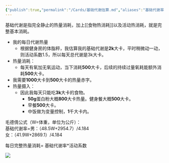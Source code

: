 ```yaml
---
{"publish":true,"permalink":"/Cards/基础代谢估算.md","aliases":"基础代谢率 BMR Basal Metabolic Rate","title":"基础代谢估算","created":"2022-09-22","modified":"2023-03-14","published":"2025-07-29T23:04:07.716+08:00","cssclasses":""}
---
```



基础代谢是指完全静止的热量消耗，加上[[食物热消耗]]以及活动热消耗，就是完整基本消耗。

- 我的每日代谢热量
	- 根据健身房的体脂秤，我估算我的基础代谢是**2k**大卡，平时稍微动一动，则活动系数1.5，所以每天总代谢是3k大卡。
- 热量消耗：
	- 每天有氧加无氧运动，当下消耗**500**大卡，后续的持续过量氧耗能额外消耗**500**大卡。
- 我需要**1000**大卡到**500**大卡的热量赤字。
- 热量摄入：
	- 因此我每天只能吃**3k**大卡的食物。
		- **50g**蛋白粉大概**800**大卡热量。健身餐大概**500**大卡。
		- 早餐**500**大卡。
		- 中饭做为变量控制，**1**千大卡内。

毛德倩公式（W=体重，单位为公斤）：  
基础代谢率=男：（48.5W+2954.7）/4.184  
女：（41.9W+2869.1）/4.184

每日完整热量消耗= 基础代谢率\*活动系数

![](https://img.oldwinter.top/20221205233011.png)